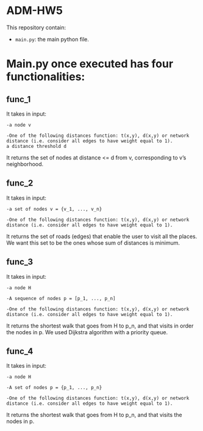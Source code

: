 # ADM-HW5
This repository contain:
* `main.py`: the main python file.

# Main.py once executed has four functionalities:
  ## func_1
  It takes in input:

    -a node v
    
    -One of the following distances function: t(x,y), d(x,y) or network distance (i.e. consider all edges to have weight equal to 1).
    a distance threshold d

  It returns the set of nodes at distance <= d from v, corresponding to v’s neighborhood.
  ## func_2
  It takes in input:

    -a set of nodes v = {v_1, ..., v_n}
    
    -One of the following distances function: t(x,y), d(x,y) or network distance (i.e. consider all edges to have weight equal to 1).

  It returns the set of roads (edges) that enable the user to visit all the places. We want this set to be the ones whose sum of distances is         minimum.
  ## func_3
  It takes in input:

    -a node H
    
    -A sequence of nodes p = [p_1, ..., p_n]
    
    -One of the following distances function: t(x,y), d(x,y) or network distance (i.e. consider all edges to have weight equal to 1).

  It returns the shortest walk that goes from H to p_n, and that visits in order the nodes in p.
  We used Dijkstra algorithm with a priority queue.
  ## func_4
  It takes in input:

    -a node H
    
    -A set of nodes p = {p_1, ..., p_n}
    
    -One of the following distances function: t(x,y), d(x,y) or network distance (i.e. consider all edges to have weight equal to 1).

  It returns the shortest walk that goes from H to p_n, and that visits the nodes in p.
